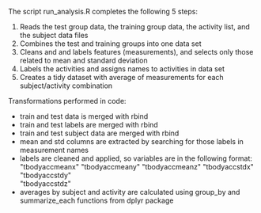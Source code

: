 The script run_analysis.R completes the following 5 steps:

1. Reads the test group data, the training group data, the activity list, and the subject data files
2. Combines the test and training groups into one data set
3. Cleans and and labels features (measurements), and selects only those related to mean and standard deviation
4. Labels the activities and assigns names to activities in data set
5. Creates a tidy dataset with average of measurements for each subject/activity combination

Transformations performed in code:

- train and test data is merged with rbind
- train and test labels are merged with rbind
- train and test subject data are merged with rbind
- mean and std columns are extracted by searching for those labels in measurement names
- labels are cleaned and applied, so variables are in the following format:
      "tbodyaccmeanx" 
      "tbodyaccmeany" 
      "tbodyaccmeanz" 
      "tbodyaccstdx"  
      "tbodyaccstdy"  
      "tbodyaccstdz" 
- averages by subject and activity are calculated using group_by and summarize_each functions from dplyr package
      
      
